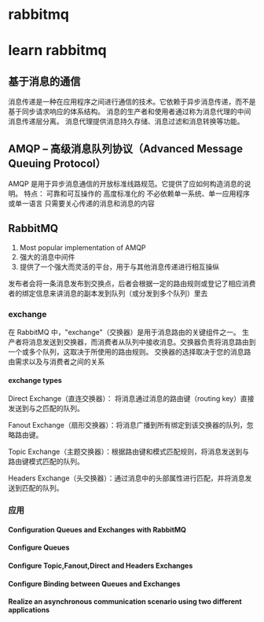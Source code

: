# rabbitmq
# learn rabbitmq
## 基于消息的通信
消息传递是一种在应用程序之间进行通信的技术。它依赖于异步消息传递，而不是基于同步请求响应的体系结构。
消息的生产者和使用者通过称为消息代理的中间消息传递层分离。
消息代理提供消息持久存储、消息过滤和消息转换等功能。
## AMQP – 高级消息队列协议（Advanced Message Queuing Protocol）
AMQP 是用于异步消息通信的开放标准线路规范。它提供了应如何构造消息的说明。
特点：
可靠和可互操作的
高度标准化的
不必依赖单一系统、单一应用程序或单一语言
只需要关心传递的消息和消息的内容
## RabbitMQ
1. Most popular implementation of AMQP
2. 强大的消息中间件
3. 提供了一个强大而灵活的平台，用于与其他消息传递进行相互操纵

发布者会将一条消息发布到交换点，后者会根据一定的路由规则或登记了相应消费者的绑定信息来讲消息的副本发到队列（或分发到多个队列）里去

### exchange
在 RabbitMQ 中，"exchange"（交换器）是用于消息路由的关键组件之一。
生产者将消息发送到交换器，而消费者从队列中接收消息。交换器负责将消息路由到一个或多个队列，这取决于所使用的路由规则。
交换器的选择取决于您的消息路由需求以及与消费者之间的关系

#### exchange types
Direct Exchange（直连交换器）：
将消息通过消息的路由键（routing key）直接发送到与之匹配的队列。

Fanout Exchange（扇形交换器）：将消息广播到所有绑定到该交换器的队列，忽略路由键。

Topic Exchange（主题交换器）：根据路由键和模式匹配规则，将消息发送到与路由键模式匹配的队列。

Headers Exchange（头交换器）：通过消息中的头部属性进行匹配，并将消息发送到匹配的队列。
### 应用
#### Configuration Queues and Exchanges with RabbitMQ

#### Configure Queues

#### Configure Topic,Fanout,Direct and Headers Exchanges

#### Configure Binding between Queues and Exchanges

#### Realize an asynchronous communication scenario using two different  applications
